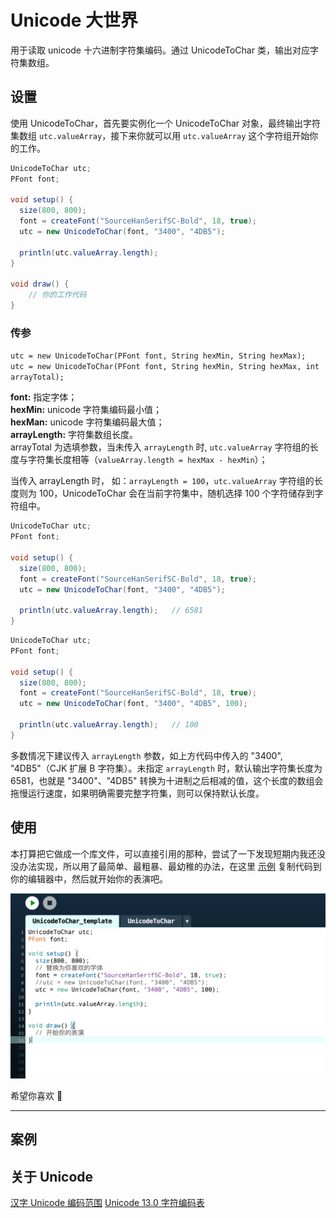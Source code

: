 # Unicode 大世界
用于读取 unicode 十六进制字符集编码。通过 UnicodeToChar 类，输出对应字符集数组。
## 设置
使用 UnicodeToChar，首先要实例化一个 UnicodeToChar 对象，最终输出字符集数组 `utc.valueArray`，接下来你就可以用 `utc.valueArray` 这个字符组开始你的工作。
```java
UnicodeToChar utc;
PFont font;

void setup() {
  size(800, 800);
  font = createFont("SourceHanSerifSC-Bold", 18, true);
  utc = new UnicodeToChar(font, "3400", "4DB5");

  println(utc.valueArray.length);
}

void draw() {
    // 你的工作代码
}
```
### 传参
`utc = new UnicodeToChar(PFont font, String hexMin, String hexMax);`  
`utc = new UnicodeToChar(PFont font, String hexMin, String hexMax, int arrayTotal);`

**font:** 指定字体；  
**hexMin:** unicode 字符集编码最小值；  
**hexMan:** unicode 字符集编码最大值；  
**arrayLength:** 字符集数组长度。  
arrayTotal 为选填参数，当未传入 `arrayLength` 时, `utc.valueArray` 字符组的长度与字符集长度相等（`valueArray.length = hexMax - hexMin`）；

当传入 arrayLength 时， 如：`arrayLength = 100`，`utc.valueArray` 字符组的长度则为 100，UnicodeToChar 会在当前字符集中，随机选择 100 个字符储存到字符组中。

```java
UnicodeToChar utc;
PFont font;

void setup() {
  size(800, 800);
  font = createFont("SourceHanSerifSC-Bold", 18, true);
  utc = new UnicodeToChar(font, "3400", "4DB5");

  println(utc.valueArray.length);   // 6581
}
```
```java
UnicodeToChar utc;
PFont font;

void setup() {
  size(800, 800);
  font = createFont("SourceHanSerifSC-Bold", 18, true);
  utc = new UnicodeToChar(font, "3400", "4DB5", 100);

  println(utc.valueArray.length);   // 100
}
```
多数情况下建议传入 `arrayLength` 参数，如上方代码中传入的 "3400", "4DB5"（CJK 扩展 B 字符集）。未指定 `arrayLength` 时，默认输出字符集长度为 6581，也就是 "3400"、"4DB5" 转换为十进制之后相减的值，这个长度的数组会拖慢运行速度，如果明确需要完整字符集，则可以保持默认长度。
## 使用
本打算把它做成一个库文件，可以直接引用的那种，尝试了一下发现短期内我还没没办法实现，所以用了最简单、最粗暴、最幼稚的办法，在这里 [示例](https://github.com/N1U/UnicodeBigBigWorld-forProcessing/tree/master/UnicodeToChar_template) 复制代码到你的编辑器中，然后就开始你的表演吧。  

![template](UnicodeToChar_template/img/template.png)

希望你喜欢 🤗
***  

## 案例

## 关于 Unicode 
[汉字 Unicode 编码范围](https://www.qqxiuzi.cn/zh/hanzi-unicode-bianma.php)
[Unicode 13.0 字符编码表](http://www.unicode.org/charts/)